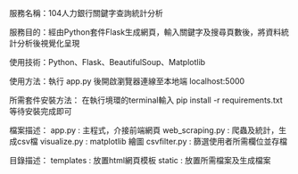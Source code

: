 服務名稱：104人力銀行關鍵字查詢統計分析

服務目的：經由Python套件Flask生成網頁，輸入關鍵字及搜尋頁數後，將資料統計分析後視覺化呈現

使用技術：Python、Flask、BeautifulSoup、Matplotlib

使用方法：執行 app.py 後開啟瀏覽器連線至本地端 localhost:5000

所需套件安裝方法：
在執行境環的terminal輸入
pip install -r requirements.txt
等待安裝完成即可


檔案描述：
app.py : 主程式，介接前端網頁
web_scraping.py : 爬蟲及統計，生成csv檔
visualize.py : matplotlib 繪圖
csvfilter.py : 篩選使用者所需欄位並存檔

目錄描述：
templates : 放置html網頁模板
static : 放置所需檔案及生成檔案
